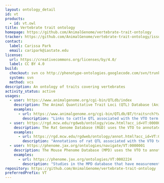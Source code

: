 ```yaml
---
layout: ontology_detail
id: vt
products:
  - id: vt.owl
title: Vertebrate trait ontology
homepage: https://github.com/AnimalGenome/vertebrate-trait-ontology
tracker: https://github.com/AnimalGenome/vertebrate-trait-ontology/issues
contact:
  label: Carissa Park
  email: caripark@iastate.edu
license:
  url: https://creativecommons.org/licenses/by/4.0/
  label: CC BY 4.0
build:
  checkout: svn co http://phenotype-ontologies.googlecode.com/svn/trunk/src/ontology/vt
  system: svn
  method: vcs
description: An ontology of traits covering vertebrates
activity_status: active
usages:
  - user: https://www.animalgenome.org/cgi-bin/QTLdb/index
    description: The Animal Quantitative Trait Loci (QTL) Database (Animal QTLdb) annotates trait mapping data for livestock animals using the VTO
    examples:
      - url: https://www.animalgenome.org/cgi-bin/QTLdb/BT/traitsrch?tword=Gastrointestinal%20tract%20weight
        description: "Links to cattle QTL associated with the VTO term gastrointestinal system morphology trait or its descendants"
  - user: https://rgd.mcw.edu/rgdweb/ontology/view.html?acc_id=VT:0000001
    description: The Rat Genome Database (RGD) uses the VTO to annotate rat QTL
    examples:
      - url: https://rgd.mcw.edu/rgdweb/ontology/annot.html?acc_id=VT:0003947&species=Rat
        description: "Annotations of rat QTL associated with the VTO term cholesterol amount or its descendants"
  - user: https://phenome.jax.org/ontologies/navigate/VT:0000001
    description: The Mouse Phenome Database (MPD) uses the VTO to annotate mouse strain traits
    examples:
      - url: https://phenome.jax.org/ontologies/VT:0002224
        description: "Studies in the MPD database that have measurements related to the VTO term spleen size trait or its descendants"
repository: https://github.com/AnimalGenome/vertebrate-trait-ontology
preferredPrefix: VT
---
```

